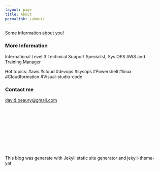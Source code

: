 ```yaml
---
layout: page
title: About
permalink: /about/
---
```


Some information about you!

### More Information

International Level 3 Technical Support Specialist, Sys OPS AWS and Training Manager 

Hot topics: #aws #cloud #devops #sysops #Powershell #linux #Cloudformation #Visual-studio-code

### Contact me

[david.beaury@gmail.com](mailto:david.beaury@gmail.com)
<br>
<br>
<br>
<br>
<br>
<br>
<br>
<br>
<br>
<br>
<br>
This blog was generate with Jekyll static site generator and jekyll-theme-yat